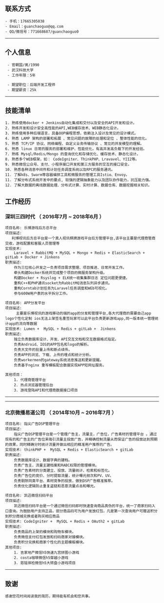 ## 联系方式
    - 手机：17665305038
    - Email：guanchaoguo@qq.com
    - QQ/微信号：771668687/guanchaoguo0
---
## 个人信息
     - 官朝国/男/1990
     - 武汉科技大学
     - 工作年限：5年

     - 期望职位：后端开发工程师
     - 期望薪资：25k
---
## 技能清单
	1. 熟练使用docker + Jenkins自动化集成和交付以及安全的API开发和设计。
	2. 熟练开发和设计安全高性能的API,WEB缓存技术、WEB静态化设计。
	3. 熟练使用多种后端语言，具备OOP编程思想，依赖注入设计及常见的设计模式。
	4. 熟悉 LAMP 架构的部署和拓展 、常见问题的故障的处理和定位 、整体性能的优化。
	5. 熟悉 TCP/IP 协议、网络编程、自定义业务传输协议 、常见的并发模型的理解。
	6. 熟悉 linux 日常的服务的部署和维护、性能优化，有高并发高负载下的开发经验。
	7. 熟练 Mysql/Redis/Mongo 的查询优化和存储优化、缓存技术、静态化设计。
	8. 熟悉多个WEB框架，如： CodeIgniter、ThinkPHP、Lravavel、YII2等。
	9. 熟悉微信公众号、支付、小程序接口开发和第三方服务的交互的接口安全。
	10. 熟悉各种消息中间件和计划任务调度系统以及RPC的服务通讯。
	11. 了解k8s、Swarm等容器编排工具和微服务的管理工具Istio、Envoy。
	11. 了解分布式系统开发中的要点, 较强的逻辑抽象能力以及团队协作能力，抗压能力强。
	12. 了解大数据的离线数据处理、分布式计算、实时计算、数据仓库、数据挖掘相关知识。

## 工作经历

### 深圳三四时代 （ 2016年7月 ~ 2018年6月 ）
    项目名称: 乐博游戏后方总平台
    项目描述:
       利博视讯后方总平台是一个真人视讯棋牌游戏平台后方管理平台,该平台主要是代理商管商交收，游戏配置和客服人员管理等
    实现技术:
		Laravel + RabbitMQ + MySQL + Mongo + Redis + ElasticSearch + gitLab + Docker + Jinkens
    职责描述:
		作为三位核心开发之一负责项目需求整理、项目推进、日常开发工作。
		牵头构建Docker系统并完成整个项目的微服务架构升级。
		构建Docker + Rsyslog + ELK统一收集集群日志 定位问题更便捷。
		重构C++和PHP通讯socket为RabbitMQ消息队列异步通讯。
		重构Corntab计划任务为Laravel任务调度和WEb可视化。
		参与600W用户表的水平拆分工作。

	项目名称: APP分发平台
	项目描述:
         主要是乐博视讯的游戏移动的端的app的分发和管理平台,各大代理商的需要自己app logo个性化定制 ios无法上架签名重签玩家可以此平台负责更新游戏app,同一版本统一管理统计app的流向等数据
	实现技术: Lumen +  MySQL + Redis + gitLab +  Jinkens
    职责描述:
		独立负责数据库设计、开发、API交互文档和交互数据格式指定。
		负责Android、IOS的APP包名和logo的解析。
		负责大文件的批量上传和断点续传。
		负责APP的浏览、下载、上传的埋点和统计分析。
		负责workermen的gateway系统消息推送和更新提醒。
		负责基于nginx 重写模板配合数据实现APP短网址服务。

	其他项目：
		1. 代理商管理平台
		2. 热点浏览器管理后台
		3. 游戏登陆API和代理商数据接口项目
---

---
### 北京微播易道公司 （ 2014年10月 ~ 2016年7月 ）

    项目名称: 指尖广告DSP管理平台
    项目描述:
        指尖广告DSP管理平台是一个管理广告主，流量主，广告位，广告素材的管理平台 。通过现有的和广告主的广告位来吸引流量主投放广告，并精确控制流量从而保证广告的投放达到预期的效果，同时精确分时统计流量并做出相应的精准用户推荐的广告。
	实现技术: thinkPHP +  MySQL + Redis + ElasticSearch + gitLab
	职责描述:
		负责数据库设计、数据字典的建档。
		负责广告主，流量主建档案和RABC权限的管理模块。
		负责广告素材的分类建立、投放、流量统计、检索和标签化。
		负责广告位的竞价、分时提取流量，统计曝光频次和PV、UV。
		负责剔除同类平台、素材竞争的投放，做到DSP广告精准推荐。
		负责优化逻辑防止重复盗链和恶意流量点击和曝光。

    项目名称: 凯迅微信扫码平台
    项目描述:
        凯迅微信扫码平台是一个通过微信扫码即时快速查询商品真伪的平台，统一了商家扫码入口查询。为鼓励用户支持正品，部分商品码可为用户发放红包，凡是第一次查询用户可赠送积分到积分商城兑换或者购买相应商品
	实现技术: CodeIgniter +  MySQL + Redis + OAuth2 + gitLab
	职责描述:
		负责商品的上架的模块和购物车模块。
		负责微信支付红包发放和扫码商家对接模块。
		负责积分兑换和商家个性化的主题模板模块。
    其他项目:
        1. 吉家地产微信h5快速九宫拼图小游戏
        2. costa咖啡微信h5穿越小游戏
        3. 慈铭体检微信h5大转盘小游戏项目
---

## 致谢
	感谢您花时间阅读我的简历，期待能有机会和您共事。
